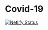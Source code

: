 # Covid-19 

[![Netlify Status](https://api.netlify.com/api/v1/badges/b5f4b7ee-416a-403d-a561-760ab8fc125d/deploy-status)](https://app.netlify.com/sites/competent-wright-c80e9c/deploys)
